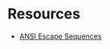 
# Resources

- [ANSI Escape Sequences](https://gist.github.com/fnky/458719343aabd01cfb17a3a4f7296797)

[modeline]: # (vim: set fenc=utf-8 linebreak wrap spell spl=en:)


